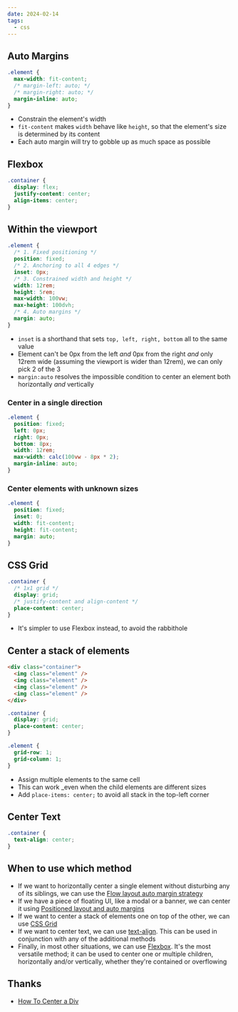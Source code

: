 ```yaml
---
date: 2024-02-14
tags:
  - css
---
```


## Auto Margins

```css
.element {
  max-width: fit-content;
  /* margin-left: auto; */
  /* margin-right: auto; */
  margin-inline: auto;
}
```

- Constrain the element's width
- `fit-content` makes `width` behave like `height`, so that the element's size is determined by its content
- Each auto margin will try to gobble up as much space as possible

## Flexbox

```css
.container {
  display: flex;
  justify-content: center;
  align-items: center;
}
```

## Within the viewport

```css
.element {
  /* 1. Fixed positioning */
  position: fixed;
  /* 2. Anchoring to all 4 edges */
  inset: 0px;
  /* 3. Constrained width and height */
  width: 12rem;
  height: 5rem;
  max-width: 100vw;
  max-height: 100dvh;
  /* 4. Auto margins */
  margin: auto;
}
```

- `inset` is a shorthand that sets `top, left, right, bottom` all to the same value
- Element can't be 0px from the left _and_ 0px from the right _and_ only 12rem wide (assuming the viewport is wider than 12rem), we can only pick 2 of the 3
- `margin:auto` resolves the impossible condition to center an element both horizontally _and_ vertically

### Center in a single direction

```css
.element {
  position: fixed;
  left: 0px;
  right: 0px;
  bottom: 8px;
  width: 12rem;
  max-width: calc(100vw - 8px * 2);
  margin-inline: auto;
}
```

### Center elements with unknown sizes

```css
.element {
  position: fixed;
  inset: 0;
  width: fit-content;
  height: fit-content;
  margin: auto;
}
```


## CSS Grid

```css
.container {
  /* 1x1 grid */
  display: grid;
  /* justify-content and align-content */
  place-content: center;
}
```

- It's simpler to use Flexbox instead, to avoid the rabbithole


## Center a stack of elements

```html
<div class="container">
  <img class="element" />
  <img class="element" />
  <img class="element" />
  <img class="element" />
</div>
```

```css
.container {
  display: grid;
  place-content: center;
}

.element {
  grid-row: 1;
  grid-column: 1;
}
```

- Assign multiple elements to the same cell
- This can work _even when the child elements are different sizes
- Add `place-items: center;` to avoid all stack in the top-left corner

## Center Text

```css
.container {
  text-align: center;
}
```


## When to use which method

- If we want to horizontally center a single element without disturbing any of its siblings, we can use the [Flow layout auto margin strategy](https://www.joshwcomeau.com/css/center-a-div/#centering-with-auto-margins)
- If we have a piece of floating UI, like a modal or a banner, we can center it using [Positioned layout and auto margins](https://www.joshwcomeau.com/css/center-a-div/#centering-within-the-viewport)
- If we want to center a stack of elements one on top of the other, we can use [CSS Grid](https://www.joshwcomeau.com/css/center-a-div/#centering-a-stack-of-elements)
- If we want to center text, we can use [text-align](https://www.joshwcomeau.com/css/center-a-div/#centering-text). This can be used in conjunction with any of the additional methods
- Finally, in most other situations, we can use [Flexbox](https://www.joshwcomeau.com/css/center-a-div/#centering-with-flexbox). It's the most versatile method; it can be used to center one or multiple children, horizontally and/or vertically, whether they're contained or overflowing

## Thanks

- [How To Center a Div](https://www.joshwcomeau.com/css/center-a-div/)